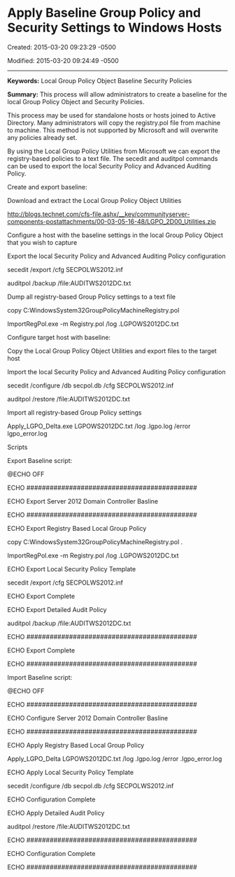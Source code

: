 # Apply Baseline Group Policy and Security Settings to Windows Hosts

Created: 2015-03-20 09:23:29 -0500

Modified: 2015-03-20 09:24:49 -0500

---

**Keywords:** Local Group Policy Object Baseline Security Policies

**Summary:** This process will allow administrators to create a baseline for the local Group Policy Object and Security Policies.

This process may be used for standalone hosts or hosts joined to Active Directory. Many administrators will copy the registry.pol file from machine to machine. This method is not supported by Microsoft and will overwrite any policies already set.

By using the Local Group Policy Utilities from Microsoft we can export the registry-based policies to a text file. The secedit and auditpol commands can be used to export the local Security Policy and Advanced Auditing Policy.

Create and export baseline:

Download and extract the Local Group Policy Object Utilities

<http://blogs.technet.com/cfs-file.ashx/__key/communityserver-components-postattachments/00-03-05-16-48/LGPO_2D00_Utilities.zip>

Configure a host with the baseline settings in the local Group Policy Object that you wish to capture

Export the local Security Policy and Advanced Auditing Policy configuration

secedit /export /cfg SECPOLWS2012.inf

auditpol /backup /file:AUDITWS2012DC.txt

Dump all registry-based Group Policy settings to a text file

copy C:WindowsSystem32GroupPolicyMachineRegistry.pol

ImportRegPol.exe -m Registry.pol /log .LGPOWS2012DC.txt

Configure target host with baseline:

Copy the Local Group Policy Object Utilities and export files to the target host

Import the local Security Policy and Advanced Auditing Policy configuration

secedit /configure /db secpol.db /cfg SECPOLWS2012.inf

auditpol /restore /file:AUDITWS2012DC.txt

Import all registry-based Group Policy settings

Apply_LGPO_Delta.exe LGPOWS2012DC.txt /log .lgpo.log /error lgpo_error.log

Scripts

Export Baseline script:

@ECHO OFF

ECHO ############################################

ECHO Export Server 2012 Domain Controller Basline

ECHO ############################################

ECHO Export Registry Based Local Group Policy

copy C:WindowsSystem32GroupPolicyMachineRegistry.pol .

ImportRegPol.exe -m Registry.pol /log .LGPOWS2012DC.txt

ECHO Export Local Security Policy Template

secedit /export /cfg SECPOLWS2012.inf

ECHO Export Complete

ECHO Export Detailed Audit Policy

auditpol /backup /file:AUDITWS2012DC.txt

ECHO ############################################

ECHO Export Complete

ECHO ############################################

Import Baseline script:

@ECHO OFF

ECHO ############################################

ECHO Configure Server 2012 Domain Controller Basline

ECHO ############################################

ECHO Apply Registry Based Local Group Policy

Apply_LGPO_Delta LGPOWS2012DC.txt /log .lgpo.log /error .lgpo_error.log

ECHO Apply Local Security Policy Template

secedit /configure /db secpol.db /cfg SECPOLWS2012.inf

ECHO Configuration Complete

ECHO Apply Detailed Audit Policy

auditpol /restore /file:AUDITWS2012DC.txt

ECHO ############################################

ECHO Configuration Complete

ECHO ############################################
